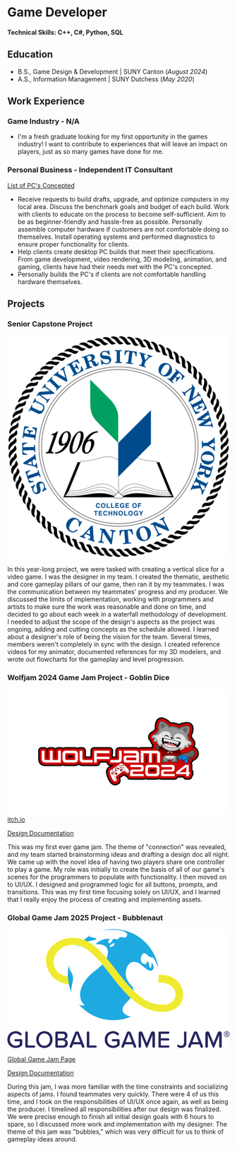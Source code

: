 # Game Developer
#### Technical Skills: C++, C#, Python, SQL

## Education
- B.S., Game Design & Development | SUNY Canton (_August 2024_)
- A.S., Information Management | SUNY Dutchess (_May 2020_)



## Work Experience
### Game Industry - N/A
- I'm a fresh graduate looking for my first opportunity in the games industry! I want to contribute to experiences that will leave an impact on players, just as so many games have done for me.

### Personal Business - Independent IT Consultant
[List of PC's Concepted](https://www.mdpi.com/1424-8220/22/8/3048)
- Receive requests to build drafts, upgrade, and optimize computers in my local area. Discuss the benchmark goals and budget of each build. Work with clients to educate on the process to become self-sufficient. Aim to be as beginner-friendly and hassle-free as possible. Personally assemble computer hardware if customers are not comfortable doing so themselves. Install operating systems and performed diagnostics to ensure proper functionality for clients.
- Help clients create desktop PC builds that meet their specifications. From game development, video rendering, 3D modeling, animation, and gaming, clients have had their needs met with the PC's concepted.
- Personally builds the PC's if clients are not comfortable handling hardware themselves.

## Projects
### Senior Capstone Project
![SUNY Canton](/assets/img/SUNY_Canton_seal.png)

In this year-long project, we were tasked with creating a vertical slice for a video game. I was the designer in my team. I created the thematic, aesthetic and core gameplay pillars of our game, then ran it by my teammates. I was the communication between my teammates' progress and my producer. We discussed the limits of implementation, working with programmers and artists to make sure the work was reasonable and done on time, and decided to go about each week in a waterfall methodology of development. I needed to adjust the scope of the design's aspects as the project was ongoing, adding and cutting concepts as the schedule allowed. I learned about a designer's role of being the vision for the team. Several times, members weren't completely in sync with the design. I created reference videos for my animator, documented references for my 3D modelers, and wrote out flowcharts for the gameplay and level progression.

### Wolfjam 2024 Game Jam Project - Goblin Dice
![Wolfjam Logo](/assets/img/wolfjam_2024_logo.png)
[itch.io](https://www.mdpi.com/1424-8220/22/11/4240)

[Design Documentation](https://drive.google.com/drive/folders/1d-V23zNvIJopcz0WWJy0Ifrtp5WnXJuj?usp=sharing)

This was my first ever game jam. The theme of "connection" was revealed, and my team started brainstorming ideas and drafting a design doc all night. We came up with the novel idea of having two players share one controller to play a game. My role was initially to create the basis of all of our game's scenes for the programmers to populate with functionality. I then moved on to UI/UX. I designed and programmed logic for all buttons, prompts, and transitions. This was my first time focusing solely on UI/UX, and I learned that I really enjoy the process of creating and implementing assets.

### Global Game Jam 2025 Project - Bubblenaut
![GGJ Logo](/assets/img/GGJ00_Logo_Dark.png)

[Global Game Jam Page](https://globalgamejam.org/games/2025/bubblenaut-1)

[Design Documentation](https://docs.google.com/document/d/1zsB-nAsQitzjAKcwBvdjieOgvfSlWKWodUiyfphb6LA/edit?usp=sharing)

During this jam, I was more familiar with the time constraints and socializing aspects of jams. I found teammates very quickly. There were 4 of us this time, and I took on the responsibilities of UI/UX once again, as well as being the producer. I timelined all responsibilities after our design was finalized. We were precise enough to finish all initial design goals with 6 hours to spare, so I discussed more work and implementation with my designer. The theme of this jam was "bubbles," which was very difficult for us to think of gameplay ideas around. 
